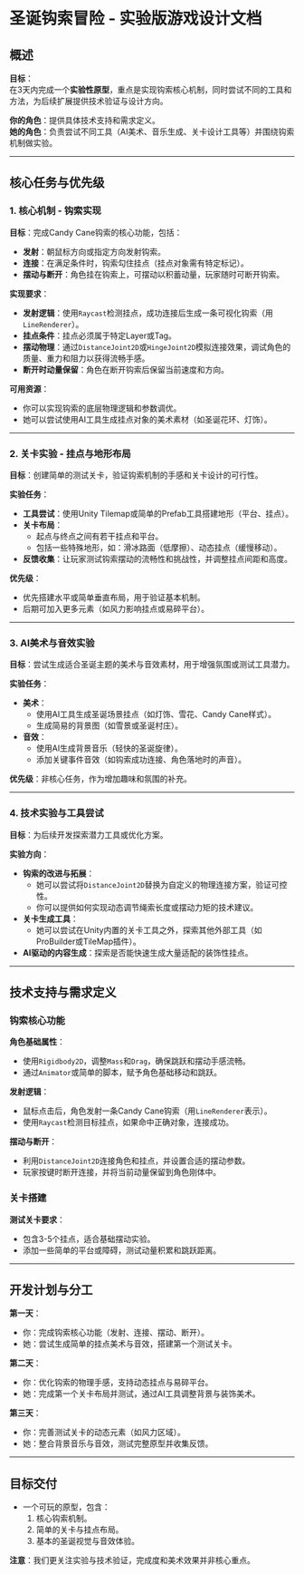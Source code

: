 # 圣诞钩索冒险 - 实验版游戏设计文档

## 概述

**目标**：  
在3天内完成一个**实验性原型**，重点是实现钩索核心机制，同时尝试不同的工具和方法，为后续扩展提供技术验证与设计方向。

**你的角色**：提供具体技术支持和需求定义。  
**她的角色**：负责尝试不同工具（AI美术、音乐生成、关卡设计工具等）并围绕钩索机制做实验。

---

## 核心任务与优先级

### 1. 核心机制 - 钩索实现
**目标**：完成Candy Cane钩索的核心功能，包括：
- **发射**：朝鼠标方向或指定方向发射钩索。
- **连接**：在满足条件时，钩索勾住挂点（挂点对象需有特定标记）。
- **摆动与断开**：角色挂在钩索上，可摆动以积蓄动量，玩家随时可断开钩索。

**实现要求**：
- **发射逻辑**：使用`Raycast`检测挂点，成功连接后生成一条可视化钩索（用`LineRenderer`）。  
- **挂点条件**：挂点必须属于特定Layer或Tag。  
- **摆动物理**：通过`DistanceJoint2D`或`HingeJoint2D`模拟连接效果，调试角色的质量、重力和阻力以获得流畅手感。  
- **断开时动量保留**：角色在断开钩索后保留当前速度和方向。

**可用资源**：  
- 你可以实现钩索的底层物理逻辑和参数调优。  
- 她可以尝试使用AI工具生成挂点对象的美术素材（如圣诞花环、灯饰）。

---

### 2. 关卡实验 - 挂点与地形布局
**目标**：创建简单的测试关卡，验证钩索机制的手感和关卡设计的可行性。

**实验任务**：
- **工具尝试**：使用Unity Tilemap或简单的Prefab工具搭建地形（平台、挂点）。
- **关卡布局**：  
  - 起点与终点之间有若干挂点和平台。
  - 包括一些特殊地形，如：滑冰路面（低摩擦）、动态挂点（缓慢移动）。  
- **反馈收集**：让玩家测试钩索摆动的流畅性和挑战性，并调整挂点间距和高度。

**优先级**：  
- 优先搭建水平或简单垂直布局，用于验证基本机制。
- 后期可加入更多元素（如风力影响挂点或易碎平台）。

---

### 3. AI美术与音效实验
**目标**：尝试生成适合圣诞主题的美术与音效素材，用于增强氛围或测试工具潜力。

**实验任务**：
- **美术**：
  - 使用AI工具生成圣诞场景挂点（如灯饰、雪花、Candy Cane样式）。
  - 生成简易的背景图（如雪景或圣诞村庄）。
- **音效**：
  - 使用AI生成背景音乐（轻快的圣诞旋律）。
  - 添加关键事件音效（如钩索成功连接、角色落地时的声音）。

**优先级**：非核心任务，作为增加趣味和氛围的补充。

---

### 4. 技术实验与工具尝试
**目标**：为后续开发探索潜力工具或优化方案。

**实验方向**：
- **钩索的改进与拓展**：  
  - 她可以尝试将`DistanceJoint2D`替换为自定义的物理连接方案，验证可控性。  
  - 你可以提供如何实现动态调节绳索长度或摆动力矩的技术建议。
- **关卡生成工具**：  
  - 她可以尝试在Unity内置的关卡工具之外，探索其他外部工具（如ProBuilder或TileMap插件）。
- **AI驱动的内容生成**：探索是否能快速生成大量适配的装饰性挂点。

---

## 技术支持与需求定义

### 钩索核心功能
**角色基础属性**：
- 使用`Rigidbody2D`，调整`Mass`和`Drag`，确保跳跃和摆动手感流畅。
- 通过`Animator`或简单的脚本，赋予角色基础移动和跳跃。

**发射逻辑**：
- 鼠标点击后，角色发射一条Candy Cane钩索（用`LineRenderer`表示）。
- 使用`Raycast`检测目标挂点，如果命中正确对象，连接成功。

**摆动与断开**：
- 利用`DistanceJoint2D`连接角色和挂点，并设置合适的摆动参数。
- 玩家按键时断开连接，并将当前动量保留到角色刚体中。

### 关卡搭建
**测试关卡要求**：
- 包含3-5个挂点，适合基础摆动实验。
- 添加一些简单的平台或障碍，测试动量积累和跳跃距离。

---

## 开发计划与分工

**第一天**：  
- 你：完成钩索核心功能（发射、连接、摆动、断开）。  
- 她：尝试生成简单的挂点美术与音效，搭建第一个测试关卡。  

**第二天**：  
- 你：优化钩索的物理手感，支持动态挂点与易碎平台。  
- 她：完成第一个关卡布局并测试，通过AI工具调整背景与装饰美术。  

**第三天**：  
- 你：完善测试关卡的动态元素（如风力区域）。  
- 她：整合背景音乐与音效，测试完整原型并收集反馈。  

---

## 目标交付
- 一个可玩的原型，包含：  
  1. 核心钩索机制。  
  2. 简单的关卡与挂点布局。  
  3. 基本的圣诞视觉与音效体验。

**注意**：我们更关注实验与技术验证，完成度和美术效果并非核心重点。  

